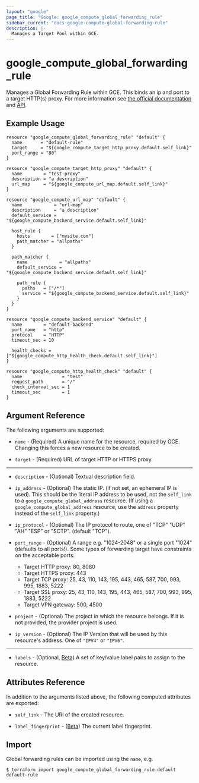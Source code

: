 ```yaml
---
layout: "google"
page_title: "Google: google_compute_global_forwarding_rule"
sidebar_current: "docs-google-compute-global-forwarding-rule"
description: |-
  Manages a Target Pool within GCE.
---
```


# google\_compute\_global\_forwarding\_rule

Manages a Global Forwarding Rule within GCE. This binds an ip and port to a target HTTP(s) proxy. For more
information see [the official
documentation](https://cloud.google.com/compute/docs/load-balancing/http/global-forwarding-rules) and
[API](https://cloud.google.com/compute/docs/reference/latest/globalForwardingRules).

## Example Usage

```hcl
resource "google_compute_global_forwarding_rule" "default" {
  name       = "default-rule"
  target     = "${google_compute_target_http_proxy.default.self_link}"
  port_range = "80"
}

resource "google_compute_target_http_proxy" "default" {
  name        = "test-proxy"
  description = "a description"
  url_map     = "${google_compute_url_map.default.self_link}"
}

resource "google_compute_url_map" "default" {
  name            = "url-map"
  description     = "a description"
  default_service = "${google_compute_backend_service.default.self_link}"

  host_rule {
    hosts        = ["mysite.com"]
    path_matcher = "allpaths"
  }

  path_matcher {
    name            = "allpaths"
    default_service = "${google_compute_backend_service.default.self_link}"

    path_rule {
      paths   = ["/*"]
      service = "${google_compute_backend_service.default.self_link}"
    }
  }
}

resource "google_compute_backend_service" "default" {
  name        = "default-backend"
  port_name   = "http"
  protocol    = "HTTP"
  timeout_sec = 10

  health_checks = ["${google_compute_http_health_check.default.self_link}"]
}

resource "google_compute_http_health_check" "default" {
  name               = "test"
  request_path       = "/"
  check_interval_sec = 1
  timeout_sec        = 1
}
```

## Argument Reference

The following arguments are supported:

* `name` - (Required) A unique name for the resource, required by GCE. Changing
  this forces a new resource to be created.

* `target` - (Required) URL of target HTTP or HTTPS proxy.

- - -

* `description` - (Optional) Textual description field.

* `ip_address` - (Optional) The static IP. (if not set, an ephemeral IP is
    used). This should be the literal IP address to be used, not the `self_link`
    to a `google_compute_global_address` resource. (If using a `google_compute_global_address`
    resource, use the `address` property instead of the `self_link` property.)

* `ip_protocol` - (Optional) The IP protocol to route, one of "TCP" "UDP" "AH"
    "ESP" or "SCTP". (default "TCP").

* `port_range` - (Optional) A range e.g. "1024-2048" or a single port "1024"
    (defaults to all ports!).
  Some types of forwarding target have constraints on the acceptable ports:
  * Target HTTP proxy: 80, 8080
  * Target HTTPS proxy: 443
  * Target TCP proxy: 25, 43, 110, 143, 195, 443, 465, 587, 700, 993, 995, 1883, 5222
  * Target SSL proxy: 25, 43, 110, 143, 195, 443, 465, 587, 700, 993, 995, 1883, 5222
  * Target VPN gateway: 500, 4500

* `project` - (Optional) The project in which the resource belongs. If it
    is not provided, the provider project is used.

* `ip_version` - (Optional)
The IP Version that will be used by this resource's address. One of `"IPV4"` or `"IPV6"`.

- - -

* `labels` - (Optional, [Beta](/docs/providers/google/index.html#beta-features))
A set of key/value label pairs to assign to the resource.


## Attributes Reference

In addition to the arguments listed above, the following computed attributes are
exported:

* `self_link` - The URI of the created resource.

* `label_fingerprint` - ([Beta](/docs/providers/google/index.html#beta-features)) The current label fingerprint.

## Import

Global forwarding rules can be imported using the `name`, e.g.

```
$ terraform import google_compute_global_forwarding_rule.default default-rule
```